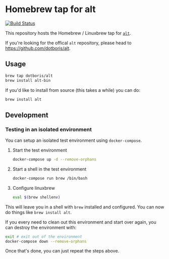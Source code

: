 # Homebrew tap for alt

[![Build Status](https://travis-ci.com/dotboris/homebrew-alt.svg?branch=master)](https://travis-ci.com/dotboris/homebrew-alt)

This repository hosts the Homebrew / Linuxbrew tap for
[`alt`](https://github.com/dotboris/alt).

If you're looking for the offical `alt` repository, please head to
<https://github.com/dotboris/alt>.

## Usage

```sh
brew tap dotboris/alt
brew install alt-bin
```

If you'd like to install from source (this takes a while) you can do:

```sh
brew install alt
```

## Development

### Testing in an isolated environment

You can setup an isolated test environment using `docker-compose`.

1.  Start the test environment

    ```sh
    docker-compose up -d --remove-orphans
    ```

1.  Start a shell in the test environment

    ```sh
    docker-compose run brew /bin/bash
    ```

1.  Configure linuxbrew

    ```sh
    eval $(brew shellenv)
    ```

This will leave you in a shell with `brew` installed and configured. You can now
do things like `brew install alt`.

If you every need to clean out this environment and start over again, you can
destroy the environment with:

```sh
exit # exit out of the environment
docker-compose down --remove-orphans
```

Once that's done, you can just repeat the steps above.
